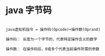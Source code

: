 # java 字节码

```

java虚拟机指令 = 操作码(Opcode)+操作数(Oprand)

操作码： 长度为一个字节的，代表特定操作含义的数字

操作数： 在操作码后，0或多个代表当前操作所需的参数

```

